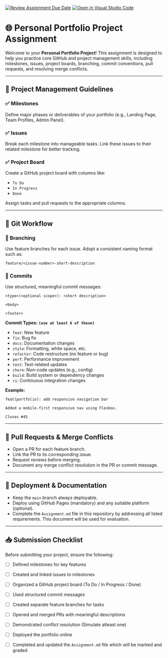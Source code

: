 [![Review Assignment Due Date](https://classroom.github.com/assets/deadline-readme-button-22041afd0340ce965d47ae6ef1cefeee28c7c493a6346c4f15d667ab976d596c.svg)](https://classroom.github.com/a/nf_lrVjW)
[![Open in Visual Studio Code](https://classroom.github.com/assets/open-in-vscode-2e0aaae1b6195c2367325f4f02e2d04e9abb55f0b24a779b69b11b9e10269abc.svg)](https://classroom.github.com/online_ide?assignment_repo_id=19845517&assignment_repo_type=AssignmentRepo)
# 🌐 Personal Portfolio Project Assignment

Welcome to your **Personal Portfolio Project**! This assignment is designed to help you practice core GitHub and project management skills, including milestones, issues, project boards, branching, commit conventions, pull requests, and resolving merge conflicts.

---

## 📌 Project Management Guidelines

### ✅ Milestones
Define major phases or deliverables of your portfolio (e.g., Landing Page, Team Profiles, Admin Panel).

### ✅ Issues
Break each milestone into manageable tasks. Link these issues to their related milestone for better tracking.

### ✅ Project Board
Create a GitHub project board with columns like:
- `To Do`
- `In Progress`
- `Done`

Assign tasks and pull requests to the appropriate columns.

---

## 🔧 Git Workflow

### 🔀 Branching
Use feature branches for each issue. Adopt a consistent naming format such as:

```
feature/<issue-number>-short-description
```

### 💬 Commits
Use structured, meaningful commit messages:

```
<type>(<optional scope>): <short description>

<body>

<footer>
```

**Commit Types: `(use at least 6 of these)`**
- `feat`: New feature
- `fix`: Bug fix
- `docs`: Documentation changes
- `style`: Formatting, white space, etc.
- `refactor`: Code restructure (no feature or bug)
- `perf`: Performance improvement
- `test`: Test-related updates
- `chore`: Non-code updates (e.g., config)
- `build`: Build system or dependency changes
- `ci`: Continuous integration changes

**Example:**
```
feat(portfolio): add responsive navigation bar

Added a mobile-first responsive nav using Flexbox.

Closes #45
```

---

## 🔄 Pull Requests & Merge Conflicts

- Open a PR for each feature branch.
- Link the PR to its corresponding issue.
- Request reviews before merging.
- Document any merge conflict resolution in the PR or commit message.

---

## 🚀 Deployment & Documentation

- Keep the `main` branch always deployable.
- Deploy using GitHub Pages (mandatory) and any suitable platform (optional).
- Complete the `Assignment.md` file in this repository by addressing all listed requirements. This document will be used for evaluation.
---

## 📥 Submission Checklist

Before submitting your project, ensure the following:

- [ ] Defined milestones for key features
- [ ] Created and linked issues to milestones
- [ ] Organized a GitHub project board (To Do / In Progress / Done)
- [ ] Used structured commit messages
- [ ] Created separate feature branches for tasks
- [ ] Opened and merged PRs with meaningful descriptions
- [ ] Demonstrated conflict resolution (Simulate atleast one)
- [ ] Deployed the portfolio online
- [ ] Completed and updated the `Assignment.md` file which will be marked and graded



